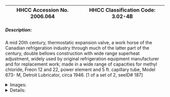 | **HHCC Accession No. 2006.064** |**HHCC Classification Code:  3.02-4B**|
| ----------- | ----------- |
##### Description:
A mid 20th century, thermostatic expansion valve, a work horse of the Canadian refrigeration industry through much of the latter part of the century, double bellows construction with wide range superheat adjustment, widely used by original refrigeration equipment manufacturer and for replacement work; made in a wide range of capacities for methyl chloride, Freon 12 and 22, power element and 5 ft. capillary tube, Model 673- M, Detroit Lubricator, circa 1946. [1 of a set of 2, seeID# 187]


<details>
	<summary>Images:</summary>
<div class="gallery gallery-wrapper--full" contenteditable="false" data-is-empty="false" data-translation="Add images" data-columns="6">
<figure class="gallery__item"><a href="#DOMAIN_NAME#gallery/3.02-4b.jpg" data-size="2043x1573"><img src="#DOMAIN_NAME#gallery/3.02-4b-thumbnail.jpg" alt=""></a></figure>
</div>
</details>


<details>
	<summary>Details:</summary>

##### Group:
3.02 Refrigerant Flow Controls - Commercial

##### Make:
Detroit Lubricator

##### Manufacturer:
Detroit Lubricator Co., Detroit

##### Model:
673- M

##### Serial No.:


##### Size:
3x 3 x 7 in. h

##### Weight:
3 lbs

##### Circa:
1946

##### Rating:
Exhibit, education, and research quality, illustrating the engineering design, construction, and operating principles, of a popular thermostatic expansion valve, commonly found on commercial refrigeration equipment throughout much of the middle and later years of the 20th

##### Patent Date/Number:
2008663 [1935]; also licence under patents 1747953; 1776401; 1971696 [1930 ' 1934]

##### Provenance:
From York County (York Region) Ontario, once a rich agricultural hinterlands, attracting early settlement in the last years of the 18th century. Located on the north slopes of the Oak Ridges Moraine, within 20 miles of Toronto, the County would also attract early ex-urban development, to be come a wealthy market place for the emerging household and consumer technologies of the early and mid 20th century. 

With original shop repair tag in Howard Oliver's hand writing 'slight leak at valve seat'

This artifact was discovered in the 1950's in the used stock of T. H. Oliver, Refrigeration and Electric Sales and Service, Aurora, Ontario, an early worker in the field of agricultural, industrial and consumer technology.

##### Type and Design:
Double bellows construction
Wide range superheat adjustment,
Interchangeable orifices: 5/64 to 5/32 inch

##### Construction:
Heavy cast brass body with aluminium overcoat
Spiral formed superheat bulb

##### Material:


##### Special Features:
Original superheat bulb clamp

##### Accessories:


##### Capacities:
Equiped with 5/64th inch orifice this valve is rated at 1 ton refrigeration capacity on methyl chloride and 1,2 tons on Freon 12 refigerant

##### Performance Characteristics:


##### Operation:


##### Control and Regulation:


##### Targeted Market Segment:


##### Consumer Acceptance:


##### Merchandising:


##### Market Price:


##### Technological Significance:
This artifact of history, a workhorse of its times in the refrigeration, thermostatic expansion valve field tells the many stories of the explosion of commercial refrigeration applications and their wide adoption in Canada throughout the middle and later years of the the 20th century.
Much of the success of this technology was due to the wide range of capacities and applications built into the design by Detroit Lubricator
Aware of the exploding market in commercial refrigeration applications, as well as the increasing diversity in system designs and engineering design requirements, the manufacturer built the valve around a basic platform that could be readily adapted with changes in orifice size and inlet and outlet connections to suit a wide range of refrigerants [methyl chloride, Freon 12, and Freon 22], temperature applications [low and commercial range] and refrigerating tonnage capacity ratings [1.2 to 4 tons]. It was a success story that led the industry. 
The valve would be the darling of refrigeration wholesalers and original equipment manufacturers, because of the range of applications accommodated  [see wholesalers catalogue]

##### Industrial Significance:


##### Socio-economic Significance:
The socio-cultural significance of the impact of the unobtrusive, thermostatic  expansion valve on life in Canada, throughout the latter part of the 20th century, would be hard to over-estimate. 
It would become the quintessential, automated refrigerant flow regulating device for most medium and larger commercial refrigeration applications, found in confectioneries, food stores and ware houses. It would help to make possible the wide array of foods and confectionery products Canadians would come to enjoy, as part of the late 20th century Canadian life experience.

##### Socio-cultural Significance:


##### Donor:
G. Leslie Oliver, The T. H. Oliver HVACR Collection

##### HHCC Storage Location:


##### Tracking:


##### Bibliographic References:
Marshall Refrigeration Co, Refrigeration catalogue, Toronto, undated, p. 62
 R and E Thermal Ltd., Refrigeration and Air Conditioning Supplies Catalogue No. 63, 1957

##### Notes:


##### Related Reports:

</details>
